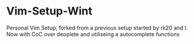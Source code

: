 # Vim-Setup-Wint
Personal Vim Setup, forked from a previous setup started by rk20 and I. Now with CoC over deoplete and utiliseing a autocomplete functions
